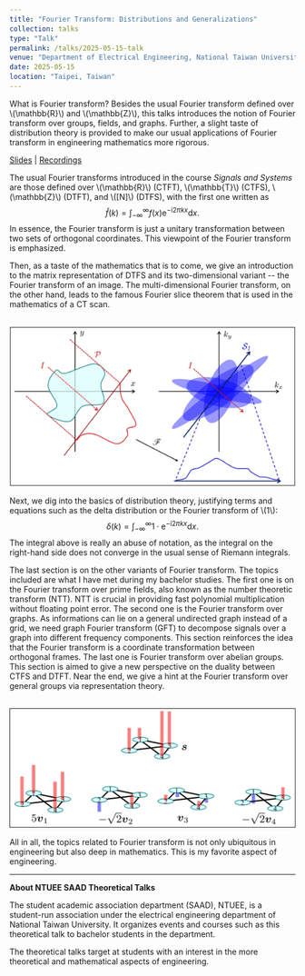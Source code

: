 ```yaml
---
title: "Fourier Transform: Distributions and Generalizations"
collection: talks
type: "Talk"
permalink: /talks/2025-05-15-talk
venue: "Department of Electrical Engineering, National Taiwan University"
date: 2025-05-15
location: "Taipei, Taiwan"
---
```


What is Fourier transform? Besides the usual Fourier transform defined over \\(\mathbb{R}\\) and \\(\mathbb{Z}\\), this talks introduces the notion of Fourier transform over groups, fields, and graphs. Further, a slight taste of distribution theory is provided to make our usual applications of Fourier transform in engineering mathematics more rigorous. 

[Slides](https://github.com/WenPerng/EESAAD_slides/blob/main/Fourier%20Transform%20Distributions%20and%20Generalizations%202025%20%5Bwritten%5D.pdf) | 
[Recordings](https://youtu.be/Jql1E0A5E70)

The usual Fourier transforms introduced in the course *Signals and Systems* are those defined over \\(\mathbb{R}\\) (CTFT), \\(\mathbb{T}\\) (CTFS), \\(\mathbb{Z}\\) (DTFT), and \\([N]\\) (DTFS), with the first one written as
$$\hat{f}(k) = \int_{-\infty}^{\infty} f(x) \mathrm{e}^{-\mathrm{i} 2\pi kx} \mathrm{d}x .$$
In essence, the Fourier transform is just a unitary transformation between two sets of orthogonal coordinates. This viewpoint of the Fourier transform is emphasized.

Then, as a taste of the mathematics that is to come, we give an introduction to the matrix representation of DTFS and its two-dimensional variant -- the Fourier transform of an image. The multi-dimensional Fourier transform, on the other hand, leads to the famous Fourier slice theorem that is used in the mathematics of a CT scan.

<br/><img src='/images/talk/2025-05-15-Fourier-slice.png'>

Next, we dig into the basics of distribution theory, justifying terms and equations such as the delta distribution or the Fourier transform of \\(1\\):
$$\delta(k) = \int_{-\infty}^{\infty} 1 \cdot \mathrm{e}^{-\mathrm{i} 2\pi kx} \mathrm{d}x.$$
The integral above is really an abuse of notation, as the integral on the right-hand side does not converge in the usual sense of Riemann integrals.

The last section is on the other variants of Fourier transform. The topics included are what I have met during my bachelor studies. The first one is on the Fourier transform over prime fields, also known as the number theoretic transform (NTT). NTT is crucial in providing fast polynomial multiplication without floating point error. The second one is the Fourier transform over graphs. As informations can lie on a general undirected graph instead of a grid, we need graph Fourier transform (GFT) to decompose signals over a graph into different frequency components. This section reinforces the idea that the Fourier transform is a coordinate transformation between orthogonal frames. The last one is Fourier transform over abelian groups. This section is aimed to give a new perspective on the duality between CTFS and DTFT. Near the end, we give a hint at the Fourier transform over general groups via representation theory.

<br/><img src='/images/talk/2025-05-15-GFT.png'>

All in all, the topics related to Fourier transform is not only ubiquitous in engineering but also deep in mathematics. This is my favorite aspect of engineering.

---
**About NTUEE SAAD Theoretical Talks**

The student academic association department (SAAD), NTUEE, is a student-run association under the electrical engineering department of National Taiwan University. It organizes events and courses such as this theoretical talk to bachelor students in the department.

The theoretical talks target at students with an interest in the more theoretical and mathematical aspects of engineering.